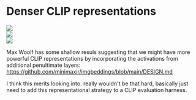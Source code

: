 # Denser CLIP representations

![](https://img.shields.io/badge/tag-wip-lightgrey)  
![](https://img.shields.io/badge/tag-tooling-lightgrey)  
![](https://img.shields.io/badge/tag-experimental-lightgrey)


Max Woolf has some shallow resuls suggesting that we might have more powerful CLIP representations
by incorporating the activations from additional penultimate layers: https://github.com/minimaxir/imgbeddings/blob/main/DESIGN.md

I think this merits looking into. really wouldn't be that hard, basically just need to add this representational strategy to a CLIP evaluation harness.
